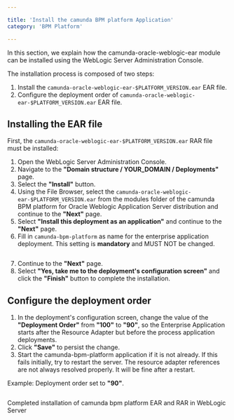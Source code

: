```yaml
---

title: 'Install the camunda BPM platform Application'
category: 'BPM Platform'

---
```



In this section, we explain how the camunda-oracle-weblogic-ear module can be installed using the WebLogic Server Administration Console.

The installation process is composed of two steps:

1. Install the <code>camunda-oracle-weblogic-ear-$PLATFORM_VERSION.ear</code> EAR file.
2. Configure the deployment order of <code>camunda-oracle-weblogic-ear-$PLATFORM_VERSION.ear</code> EAR file.


## Installing the EAR file

First, the <code>camunda-oracle-weblogic-ear-$PLATFORM_VERSION.ear</code> RAR file must be installed:

1. Open the WebLogic Server Administration Console.
2. Navigate to the **"Domain structure / YOUR_DOMAIN / Deployments"** page.
3. Select the **"Install"** button.
4. Using the File Browser, select the <code>camunda-oracle-weblogic-ear-$PLATFORM_VERSION.ear</code> from the modules folder of the camunda BPM platform for Oracle Weblogic Application Server distribution and continue to the **"Next"** page.
5. Select **"Install this deployment as an application"** and continue to the **"Next"** page.
6. Fill in <code>camunda-bpm-platform</code> as name for the enterprise application deployment. This setting is **mandatory** and MUST NOT be changed.
    
  <a href="ref:asset:/guides/installation-guide/wls/assets/img/configuration-ear-name.png" target="_blank">
    <img class="tile" src="ref:asset:/guides/installation-guide/wls/assets/img/configuration-ear-name.png" alt=""/>
  </a>

7. Continue to the **"Next"** page.
8. Select **"Yes, take me to the deployment's configuration screen"** and click the **"Finish"** button to complete the installation.


## Configure the deployment order

1. In the deployment's configuration screen, change the value of the **"Deployment Order"** from **"100"** to **"90"**, so the Enterprise Application starts after the Resource Adapter but before the process application deployments.
2. Click **"Save"** to persist the change.
3. Start the camunda-bpm-platform application if it is not already. If this fails initially, try to restart the server. The resource adapter references are not always resolved properly. It will be fine after a restart.



Example: Deployment order set to **"90"**.

<a href="ref:asset:/guides/installation-guide/wls/assets/img/configuration-ear-deploymentorder.png" target="_blank">
  <img class="tile" src="ref:asset:/guides/installation-guide/wls/assets/img/configuration-ear-deploymentorder.png" alt=""/>
</a>  



Completed installation of camunda bpm platform EAR and RAR in WebLogic Server

<a href="ref:asset:/guides/installation-guide/wls/assets/img/configuration-finished.png" target="_blank">
  <img class="tile" src="ref:asset:/guides/installation-guide/wls/assets/img/configuration-finished.png" alt=""/>
</a>  